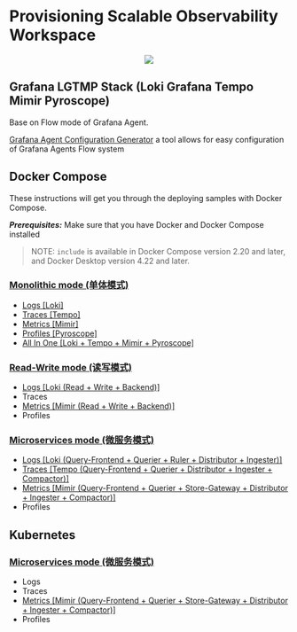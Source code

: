 # Provisioning Scalable Observability Workspace

<p align="center">
  <a href="https://github.com/qclaogui/codelab-monitoring/actions/workflows/ci.yml">
    <img src="https://github.com/qclaogui/codelab-monitoring/actions/workflows/ci.yml/badge.svg">
  </a>
</p>

## Grafana LGTMP Stack (Loki Grafana Tempo Mimir Pyroscope)

Base on Flow mode of Grafana Agent.

[Grafana Agent Configuration Generator](https://github.com/grafana/agent-configurator) a tool allows for easy configuration of Grafana Agents Flow system

## Docker Compose

These instructions will get you through the deploying samples with Docker Compose.

***Prerequisites:*** Make sure that you have Docker and Docker Compose installed

> NOTE:
> `include` is available in Docker Compose version 2.20 and later, and Docker Desktop version 4.22 and later.

### [Monolithic mode (单体模式)](./docker-compose/monolithic-mode)

- [Logs [Loki]](./docker-compose/monolithic-mode/logs)
- [Traces [Tempo]](./docker-compose/monolithic-mode/traces)
- [Metrics [Mimir]](./docker-compose/monolithic-mode/metrics)
- [Profiles [Pyroscope]](./docker-compose/monolithic-mode/profiles)
- [All In One [Loki + Tempo + Mimir + Pyroscope]](./docker-compose/monolithic-mode/all-in-one)

### [Read-Write mode (读写模式)](./docker-compose/read-write-mode)

- [Logs [Loki (Read + Write + Backend)]](./docker-compose/read-write-mode/logs)
- Traces
- [Metrics [Mimir (Read + Write + Backend)]](./docker-compose/read-write-mode/metrics)
- Profiles

### [Microservices mode (微服务模式)](./docker-compose/microservices-mode)

- [Logs [Loki (Query-Frontend + Querier + Ruler + Distributor + Ingester)]](./docker-compose/microservices-mode/logs)
- [Traces [Tempo (Query-Frontend + Querier + Distributor + Ingester + Compactor)]](./docker-compose/microservices-mode/traces)
- [Metrics [Mimir (Query-Frontend + Querier + Store-Gateway + Distributor + Ingester + Compactor)]](./docker-compose/microservices-mode/metrics)
- Profiles

## Kubernetes

### [Microservices mode (微服务模式)](./kubernetes/microservices-mode)

- Logs
- Traces
- [Metrics [Mimir (Query-Frontend + Querier + Store-Gateway + Distributor + Ingester + Compactor)]](./kubernetes/microservices-mode/metrics)
- Profiles
